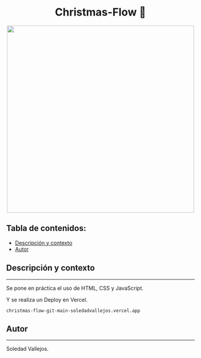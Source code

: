 <h1 align="center"> Christmas-Flow 🎄 </h1>
<p align="center"><img src="https://user-images.githubusercontent.com/84512521/145085611-67d46485-7fe1-4c13-bb3b-265e2212d10d.jpg" width=500px height=500px></img></p>


## Tabla de contenidos:


- [Descripción y contexto](#descripción-y-contexto)
- [Autor](#autor)


## Descripción y contexto
---

Se pone en práctica el uso de HTML, CSS y JavaScript.

Y se realiza un Deploy en Vercel.


	christmas-flow-git-main-soledadvallejos.vercel.app






## Autor
---
Soledad Vallejos.
